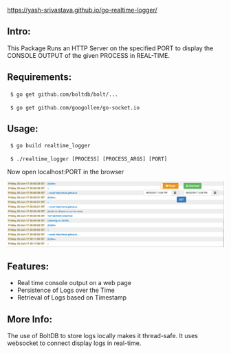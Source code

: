 https://yash-srivastava.github.io/go-realtime-logger/

Intro:
-
This Package Runs an HTTP Server on the specified PORT to display the CONSOLE OUTPUT of the given PROCESS in REAL-TIME.

Requirements:
-
` $ go get github.com/boltdb/bolt/...`

` $ go get github.com/googollee/go-socket.io`

Usage:
-
` $ go build realtime_logger`

` $ ./realtime_logger [PROCESS] [PROCESS_ARGS] [PORT]`

Now open localhost:PORT in the browser

![Sample](img.jpg "Sample") 

Features:
-
- Real time console output on a web page
- Persistence of Logs over the Time
- Retrieval of Logs based on Timestamp

More Info:
- 
The use of BoltDB to store logs locally makes it thread-safe. It uses websocket to connect display logs in real-time.
